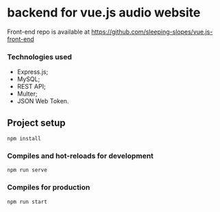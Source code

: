 # backend for vue.js audio website

Front-end repo is available at https://github.com/sleeping-slopes/vue.js-front-end

### Technologies used
- Express.js;
- MySQL;
- REST API;
- Multer;
- JSON Web Token.

## Project setup
```
npm install
```

### Compiles and hot-reloads for development
```
npm run serve
```

### Compiles for production
```
npm run start
```
